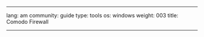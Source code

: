 

---

lang: am
community: guide
type: tools
os: windows
weight: 003
title: Comodo Firewall

---

<stub>

